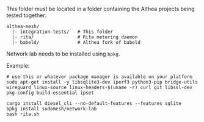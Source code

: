 This folder must be located in a folder containing the Althea projects being tested together:

```
althea-mesh/
  |- integration-tests/   # This folder
  |- rita/                # Rita metering daemon
  |- babeld/              # Althea fork of babeld
```

Network lab needs to be installed using `bpkg`.

Example:
```
# use this or whatever package manager is available on your platform
sudo apt-get install -y libsqlite3-dev iperf3 python3-pip bridge-utils wireguard linux-source linux-headers-$(uname -r) curl git libssl-dev pkg-config build-essential ipset

cargo install diesel_cli --no-default-features --features sqlite
bpkg install sudomesh/network-lab
bash rita.sh
```
